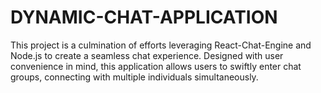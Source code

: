 # DYNAMIC-CHAT-APPLICATION
This project is a culmination of efforts leveraging React-Chat-Engine and Node.js to create a seamless chat experience. Designed with user convenience in mind, this application allows users to swiftly enter chat groups, connecting with multiple individuals simultaneously.
